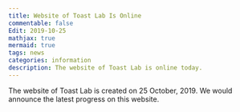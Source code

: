```yaml
---
title: Website of Toast Lab Is Online
commentable: false
Edit: 2019-10-25
mathjax: true
mermaid: true
tags: news
categories: information
description: The website of Toast Lab is online today.
---
```


<p>The website of Toast Lab is created on 25 October, 2019. We would announce the latest progress on this website.</p>

